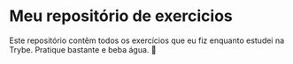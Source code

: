 # Meu repositório de exercicios

Este repositório contêm todos os exercícios que eu fiz enquanto estudei na Trybe.
Pratique bastante e beba água. 🤗
